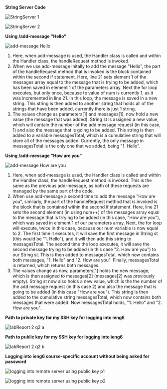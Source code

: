 **String Server Code**

![StringServer 1](https://github.com/EmilyGorial1/cse15l-lab-reports/assets/146862114/98433674-6417-4b2e-aa68-1999b798d211)

![StringServer 2](https://github.com/EmilyGorial1/cse15l-lab-reports/assets/146862114/27fdc254-934f-4ece-a305-05a58365cf01)


**Using /add-message "Hello"**

![add-message Hello](https://github.com/EmilyGorial1/cse15l-lab-reports/assets/146862114/606ea0e6-0eca-4355-99d5-7480b3f0feb0)

1) Here, when add-message is used, the Handler class is called and within the Handler class, the handleRequest method is invoked.
2) When we use add-message initally to add the message "Hello", the part of the handleRequest method that is invoked is the block contained within the second if statement. Here, line 21 sets element 1 of the messages array equal to the message that is trying to be added, which has been saved in element 1 of the parameters array. Next the for loop executes, but only once, because te value of num is currently 1, as it was incremented in line 21. In this loop, the message is saved in a new string. This string is then added to another string that holds all of the strings that have been added, currently there is just 1 string.
3) The values change as parameters[1] and messages[1], now hold a new value (the message that was added). String st is assigned a new value, which will contain the number of the add message request (in this case, 1) and also the message that is going to be added. This string is then added to a variable messagesTotal, which is a cumulative string that will store all of the messages added. Currently, the only message in messagesTotal is the only one that we added, being "1. Hello".

**Using /add-message "How are you"**

![add-message How are you](https://github.com/EmilyGorial1/cse15l-lab-reports/assets/146862114/588cc45d-f357-45cd-a50d-41656f902981)

1) Here, when add-message is used, the Handler class is called and within the Handler class, the handleRequest method is invoked. This is the same as the previous add-message, as both of these requests are managed by the same part of the code.
2) When use add-message a second time to add the message "How are you", similarly, the part of the handleRequest method that is invoked is the block that is contained within the second if statement. Here, line 21 sets the second element (in using num++) of the messages array equal to the message that is trrying to be added (in this case, "How are you"), which was saved in element 1 of our parameters array. Next, the for loop will execute, twice in this case, because our num variable is now equal to 2. The first time it executes, it will save the first message in String st (this would be "1. Hello"), and it will then add this string to messagesTotal. The second time the loop executes, it will save the second message trying to be added (in this case "2. How are you") to our String st. This is then added to messagesTotal, which now contains both messages, "1. Hello" and "2. How are you". Finally, messagesTotal is returned, which returns both messages.
3) The values change as now, parameters[1] holds the new message, which is then assigned to messages[2] (messages[2] was previously empty). String st now also holds a new value, which is the the number of the add message request (in this case 2) and also the message that is going to be added (in this case "How are you"). This string is then added to the cumulative string messagesTotal, which now contains both messages that were added. Now messagesTotal holds, "1. Hello" and "2. How are you".

**Path to private key for my SSH key for logging into ieng6**

![labReport 2 q2 a](https://github.com/EmilyGorial1/cse15l-lab-reports/assets/146862114/5c32ea56-9414-4b4f-9c3a-71a1d8a0557b)

**Path to public key for my SSH key for logging into ieng6**

![labReport 2 q2 b](https://github.com/EmilyGorial1/cse15l-lab-reports/assets/146862114/3e3eaae1-0f3c-4321-811a-800aae8e3fdb)

**Logging into ieng6 course-specific account without being asked for password**

![logging into remote server using public key p1](https://github.com/EmilyGorial1/cse15l-lab-reports/assets/146862114/026f968a-1629-4da3-9ca9-49a3f9f47ef9)

![logging into remote server using public key p2](https://github.com/EmilyGorial1/cse15l-lab-reports/assets/146862114/d5563f7c-9748-4a9a-923f-e2c1a039d7fb)



